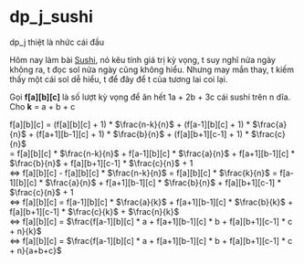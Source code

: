 # dp_j_sushi
dp_j thiệt là nhức cái đầu

Hôm nay làm bài [Sushi](https://atcoder.jp/contests/dp/tasks/dp_j), nó kêu tính giá trị kỳ vọng, t suy nghĩ nửa ngày không ra, t đọc sol nửa ngày cũng không hiểu. Nhưng may mắn thay, t kiếm thấy một cái sol dễ hiểu, t để đây để t của tương lai coi lại.

Gọi **f[a][b][c]** là số lượt kỳ vọng để ăn hết 1a + 2b + 3c cái sushi trên n dĩa. Cho **k** = a + b + c

f[a][b][c] = (f[a][b][c] + 1) * $\frac{n-k}{n}$ + (f[a-1][b][c] + 1) * $\frac{a}{n}$ + (f[a+1][b-1][c] + 1) * $\frac{b}{n}$ + (f[a][b+1][c-1] + 1) * $\frac{c}{n}$  
= f[a][b][c] * $\frac{n-k}{n}$ + f[a-1][b][c] * $\frac{a}{n}$ + f[a+1][b-1][c] * $\frac{b}{n}$ + f[a][b+1][c-1] * $\frac{c}{n}$ + 1  
<=> f[a][b][c] - f[a][b][c] * $\frac{n-k}{n}$ = f[a][b][c] * $\frac{k}{n}$ = f[a-1][b][c] * $\frac{a}{n}$ + f[a+1][b-1][c] * $\frac{b}{n}$ + f[a][b+1][c-1] * $\frac{c}{n}$ + 1  
<=> f[a][b][c] = f[a-1][b][c] * $\frac{a}{k}$ + f[a+1][b-1][c] * $\frac{b}{k}$ + f[a][b+1][c-1] * $\frac{c}{k}$ + $\frac{n}{k}$  
<=> f[a][b][c] = $\frac{f[a-1][b][c] * a + f[a+1][b-1][c] * b + f[a][b+1][c-1] * c + n}{k}$  
<=> f[a][b][c] = $\frac{f[a-1][b][c] * a + f[a+1][b-1][c] * b + f[a][b+1][c-1] * c + n}{a+b+c}$  
